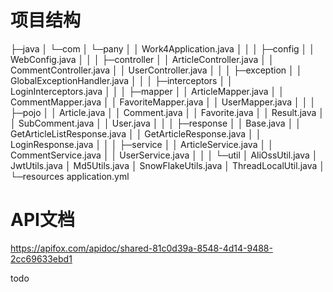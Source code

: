 # 项目结构

├─java
│  └─com
│      └─pany
│          │  Work4Application.java
│          │
│          ├─config
│          │      WebConfig.java
│          │
│          ├─controller
│          │      ArticleController.java
│          │      CommentController.java
│          │      UserController.java
│          │
│          ├─exception
│          │      GlobalExceptionHandler.java
│          │
│          ├─interceptors
│          │      LoginInterceptors.java
│          │
│          ├─mapper
│          │      ArticleMapper.java
│          │      CommentMapper.java
│          │      FavoriteMapper.java
│          │      UserMapper.java
│          │
│          ├─pojo
│          │      Article.java
│          │      Comment.java
│          │      Favorite.java
│          │      Result.java
│          │      SubComment.java
│          │      User.java
│          │
│          ├─response
│          │      Base.java
│          │      GetArticleListResponse.java
│          │      GetArticleResponse.java
│          │      LoginResponse.java
│          │
│          ├─service
│          │      ArticleService.java
│          │      CommentService.java
│          │      UserService.java
│          │
│          └─util
│                  AliOssUtil.java
│                  JwtUtils.java
│                  Md5Utils.java
│                  SnowFlakeUtils.java
│                  ThreadLocalUtil.java
│
└─resources
        application.yml

# API文档

https://apifox.com/apidoc/shared-81c0d39a-8548-4d14-9488-2cc69633ebd1

todo